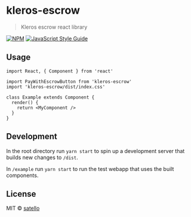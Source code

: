 # kleros-escrow

> Kleros escrow react library

[![NPM](https://img.shields.io/npm/v/kleros-escrow.svg)](https://www.npmjs.com/package/kleros-escrow) [![JavaScript Style Guide](https://img.shields.io/badge/code_style-standard-brightgreen.svg)](https://standardjs.com)

## Usage

```tsx
import React, { Component } from 'react'

import PayWithEscrowButton from 'kleros-escrow'
import 'kleros-escrow/dist/index.css'

class Example extends Component {
  render() {
    return <MyComponent />
  }
}
```

## Development

In the root directory run `yarn start` to spin up a development server that builds new changes to `/dist`.

In `/example` run `yarn start` to run the test webapp that uses the built components.

## License

MIT © [satello](https://github.com/satello)
